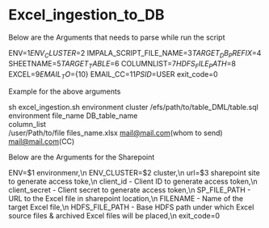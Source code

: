 # Excel_ingestion_to_DB

Below are the Arguments that needs to parse while run the script

ENV=$1
ENV_CLUSTER=$2
IMPALA_SCRIPT_FILE_NAME=$3
TARGET_DB_PREFIX=$4
SHEETNAME=$5
TARGET_TABLE=$6
COLUMNLIST=$7
HDFS_FILE_PATH=$8
EXCEL=$9
EMAIL_TO=${10}
EMAIL_CC=${11}
PSID=$USER
exit_code=0

Example for the above arguments 

sh excel_ingestion.sh 
environment cluster 
/efs/path/to/table_DML/table.sql 
environment 
file_name 
DB_table_name  
column_list  
/user/Path/to/file 
files_name.xlsx 
mail@mail.com(whom to send) 
mail@mail.com(CC)


Below are the Arguments for the Sharepoint

ENV=$1  environmenr,\n
ENV_CLUSTER=$2  cluster,\n
url=$3 sharepoint site to generate access toke,\n
client_id - Client ID to generate access token,\n
client_secret - Client secret to generate access token,\n
SP_FILE_PATH - URL to the Excel file in sharepoint location,\n
FILENAME - Name of the target Excel file,\n
HDFS_FILE_PATH - Base HDFS path under which Excel source files & archived Excel files will be placed,\n
exit_code=0
